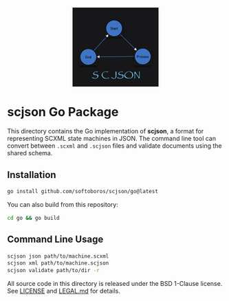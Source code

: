 <p align="center"><img src="../scjson.png" alt="scjson logo" width="200"/></p>

# scjson Go Package

This directory contains the Go implementation of **scjson**, a format for representing SCXML state machines in JSON. The command line tool can convert between `.scxml` and `.scjson` files and validate documents using the shared schema.

## Installation

```bash
go install github.com/softoboros/scjson/go@latest
```

You can also build from this repository:

```bash
cd go && go build
```

## Command Line Usage

```bash
scjson json path/to/machine.scxml
scjson xml path/to/machine.scjson
scjson validate path/to/dir -r
```

All source code in this directory is released under the BSD 1-Clause license. See [LICENSE](./LICENSE) and [LEGAL.md](./LEGAL.md) for details.
